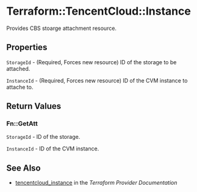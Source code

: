 # Terraform::TencentCloud::Instance

Provides CBS stoarge attachment resource.

## Properties

`StorageId` - (Required, Forces new resource) ID of the storage to be attached.

`InstanceId` - (Required, Forces new resource) ID of the CVM instance to attache to.


## Return Values

### Fn::GetAtt

`StorageId` - ID of the storage.

`InstanceId` - ID of the CVM instance.

## See Also

* [tencentcloud_instance](https://www.terraform.io/docs/providers/tencentcloud/r/instance.html) in the _Terraform Provider Documentation_
